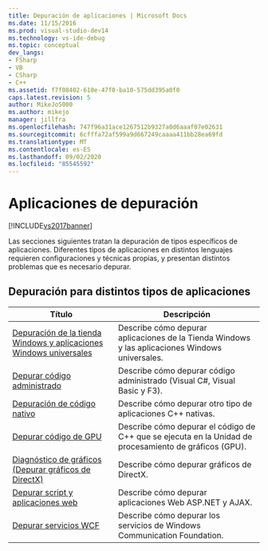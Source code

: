 ```yaml
---
title: Depuración de aplicaciones | Microsoft Docs
ms.date: 11/15/2016
ms.prod: visual-studio-dev14
ms.technology: vs-ide-debug
ms.topic: conceptual
dev_langs:
- FSharp
- VB
- CSharp
- C++
ms.assetid: f7f08402-610e-47f0-ba10-575dd395a0f0
caps.latest.revision: 5
author: MikeJo5000
ms.author: mikejo
manager: jillfra
ms.openlocfilehash: 747f96a31ace1267512b9327a0d6aaaf07e02631
ms.sourcegitcommit: 6cfffa72af599a9d667249caaaa411bb28ea69fd
ms.translationtype: MT
ms.contentlocale: es-ES
ms.lasthandoff: 09/02/2020
ms.locfileid: "85545592"
---
```

# <a name="debugging-applications"></a>Aplicaciones de depuración
[!INCLUDE[vs2017banner](../includes/vs2017banner.md)]

Las secciones siguientes tratan la depuración de tipos específicos de aplicaciones. Diferentes tipos de aplicaciones en distintos lenguajes requieren configuraciones y técnicas propias, y presentan distintos problemas que es necesario depurar.  
  
## <a name="debugging-for-different-types-of-applications"></a>Depuración para distintos tipos de aplicaciones  
  
|Título|Descripción|  
|-|-|  
|[Depuración de la tienda Windows y aplicaciones Windows universales](../debugger/debugging-windows-store-and-windows-universal-apps.md)|Describe cómo depurar aplicaciones de la Tienda Windows y las aplicaciones Windows universales.|  
|[Depurar código administrado](../debugger/debugging-managed-code.md)|Describe cómo depurar código administrado (Visual C#, Visual Basic y F3).|  
|[Depuración de código nativo](../debugger/debugging-native-code.md)|Describe cómo depurar otro tipo de aplicaciones C++ nativas.|  
|[Depurar código de GPU](../debugger/debugging-gpu-code.md)|Describe cómo depurar el código de C++ que se ejecuta en la Unidad de procesamiento de gráficos (GPU).|  
|[Diagnóstico de gráficos (Depurar gráficos de DirectX)](../debugger/visual-studio-graphics-diagnostics.md)|Describe cómo depurar gráficos de DirectX.|  
|[Depurar script y aplicaciones web](../debugger/debugging-web-applications-and-script.md)|Describe cómo depurar aplicaciones Web ASP.NET y AJAX.|  
|[Depurar servicios WCF](../debugger/debugging-wcf-services.md)|Describe cómo depurar los servicios de Windows Communication Foundation.|
